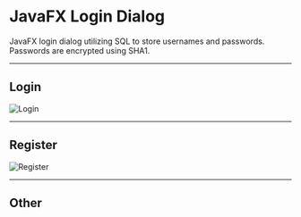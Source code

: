 JavaFX Login Dialog
==
JavaFX login dialog utilizing SQL to store usernames and passwords.
Passwords are encrypted using SHA1.
***

Login
--
![Login](http://i.imgur.com/CSZrXfW.png)

***

Register
--
![Register](http://i.imgur.com/EAmI7WT.png)

***

Other
--
